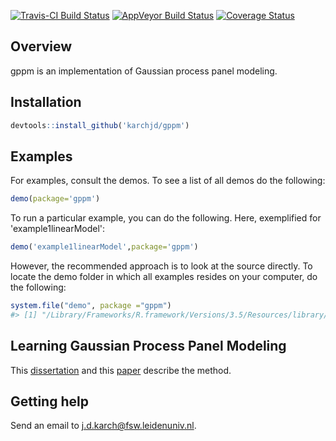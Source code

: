 
<!-- README.md is generated from README.Rmd. Please edit that file -->

[![Travis-CI Build Status](https://travis-ci.org/karchjd/gppm.svg?branch=master)](https://travis-ci.org/karchjd/gppm)<!-- [![CRAN_Status_Badge](http://www.r-pkg.org/badges/version/ggplot2)](https://cran.r-project.org/package=ggplot2)--> [![AppVeyor Build Status](https://ci.appveyor.com/api/projects/status/github/karchjd/gppm?branch=master&svg=true)](https://ci.appveyor.com/project/karchjd/gppm) [![Coverage Status](https://img.shields.io/codecov/c/github/karchjd/gppm/master.svg)](https://codecov.io/github/karchjd/gppm?branch=master)

Overview
--------

gppm is an implementation of Gaussian process panel modeling.

Installation
------------

``` r
devtools::install_github('karchjd/gppm')
```

Examples
--------

For examples, consult the demos. To see a list of all demos do the following:

``` r
demo(package='gppm')
```

To run a particular example, you can do the following. Here, exemplified for 'example1linearModel':

``` r
demo('example1linearModel',package='gppm')
```

However, the recommended approach is to look at the source directly. To locate the demo folder in which all examples resides on your computer, do the following:

``` r
system.file("demo", package ="gppm")
#> [1] "/Library/Frameworks/R.framework/Versions/3.5/Resources/library/gppm/demo"
```

Learning Gaussian Process Panel Modeling
----------------------------------------

This [dissertation](https://edoc.hu-berlin.de/handle/18452/18293) and this [paper](https://psyarxiv.com/kvw5y/) describe the method.

Getting help
------------

Send an email to <j.d.karch@fsw.leidenuniv.nl>.
